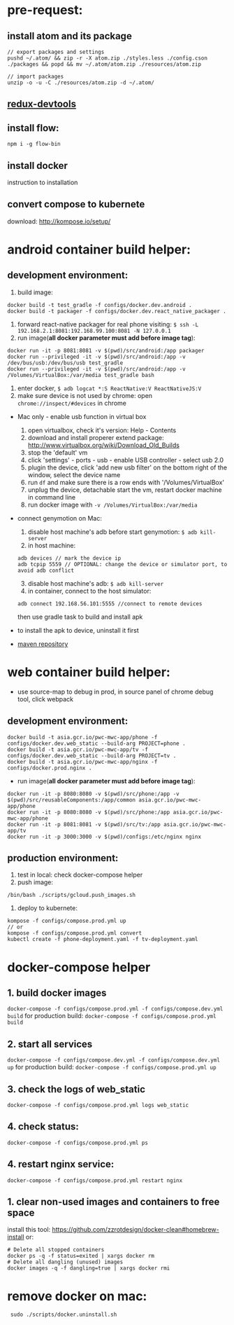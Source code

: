 # pre-request:
## install atom and its package
```
// export packages and settings
pushd ~/.atom/ && zip -r -X atom.zip ./styles.less ./config.cson ./packages && popd && mv ~/.atom/atom.zip ./resources/atom.zip

// import packages
unzip -o -u -C ./resources/atom.zip -d ~/.atom/
```

## [redux-devtools](https://chrome.google.com/webstore/detail/redux-devtools/lmhkpmbekcpmknklioeibfkpmmfibljd)

## install flow:
``npm i -g flow-bin``

## install docker
instruction to installation

## convert compose to kubernete
download: http://kompose.io/setup/

# android container build helper:
## development environment:
1. build image:
```
docker build -t test_gradle -f configs/docker.dev.android .
docker build -t packager -f configs/docker.dev.react_native_packager .
```
1. forward react-native packager for real phone visiting: ``$ ssh -L 192.168.2.1:8081:192.168.99.100:8081 -N 127.0.0.1``
1. run image(**all docker parameter must add before image tag**):
```
docker run -it -p 8081:8081 -v $(pwd)/src/android:/app packager
docker run --privileged -it -v $(pwd)/src/android:/app -v /dev/bus/usb:/dev/bus/usb test_gradle
docker run --privileged -it -v $(pwd)/src/android:/app -v /Volumes/VirtualBox:/var/media test_gradle bash
```
1. enter docker, ``$ adb logcat *:S ReactNative:V ReactNativeJS:V``
1. make sure device is not used by chrome: open ``chrome://inspect/#devices`` in chrome
* Mac only - enable usb function in virtual box
  1. open virtualbox, check it's version: Help - Contents
  2. download and install properer extend package: http://www.virtualbox.org/wiki/Download_Old_Builds
  3. stop the 'default' vm
  4. click 'settings' - ports - usb - enable USB controller - select usb 2.0
  5. plugin the device, click 'add new usb filter' on the bottom right of the window, select the device name
  5. run ``df`` and make sure there is a row ends with '/Volumes/VirtualBox'
  6. unplug the device, detachable start the vm, restart docker machine in command line
  7. run docker image with ``-v /Volumes/VirtualBox:/var/media``

* connect genymotion on Mac:
  1. disable host machine's adb before start genymotion:
  ``$ adb kill-server``
  2. in host machine:
  ```
  adb devices // mark the device ip
  adb tcpip 5559 // OPTIONAL: change the device or simulator port, to avoid adb conflict
  ```
  3. disable host machine's adb:
  ``$ adb kill-server``
  4. in container, connect to the host simulator:
  ```
  adb connect 192.168.56.101:5555 //connect to remote devices
  ```
  then use gradle task to build and install apk
* to install the apk to device, uninstall it first
* [maven repository](https://mvnrepository.com/repos)

# web container build helper:
* use source-map to debug in prod, in source panel of chrome debug tool, click webpack
## development environment:
```
docker build -t asia.gcr.io/pwc-mwc-app/phone -f configs/docker.dev.web_static --build-arg PROJECT=phone .
docker build -t asia.gcr.io/pwc-mwc-app/tv -f configs/docker.dev.web_static --build-arg PROJECT=tv .
docker build -t asia.gcr.io/pwc-mwc-app/nginx -f configs/docker.prod.nginx .
```
* run image(**all docker parameter must add before image tag**):
```
docker run -it -p 8080:8080 -v $(pwd)/src/phone:/app -v $(pwd)/src/reusableComponents:/app/common asia.gcr.io/pwc-mwc-app/phone
docker run -it -p 8080:8080 -v $(pwd)/src/phone:/app asia.gcr.io/pwc-mwc-app/phone
docker run -it -p 8081:8081 -v $(pwd)/src/tv:/app asia.gcr.io/pwc-mwc-app/tv
docker run -it -p 3000:3000 -v $(pwd)/configs:/etc/nginx nginx
```

## production environment:
1. test in local: check docker-compose helper
1. push image:
```
/bin/bash ./scripts/gcloud.push_images.sh
```
1. deploy to kubernete:
```
kompose -f configs/compose.prod.yml up
// or
kompose -f configs/compose.prod.yml convert
kubectl create -f phone-deployment.yaml -f tv-deployment.yaml
```


# docker-compose helper
## 1. build docker images
``docker-compose -f configs/compose.prod.yml -f configs/compose.dev.yml build``
for production build:
``docker-compose -f configs/compose.prod.yml build``
## 2. start all services
``docker-compose -f configs/compose.dev.yml -f configs/compose.dev.yml up``
for production build:
``docker-compose -f configs/compose.prod.yml up``
## 3. check the logs of web_static
``docker-compose -f configs/compose.prod.yml logs web_static``
## 4. check status:
``docker-compose -f configs/compose.prod.yml ps``
## 4. restart nginx service:
``docker-compose -f configs/compose.prod.yml restart nginx``
## 1. clear non-used images and containers to free space
install this tool: https://github.com/zzrotdesign/docker-clean#homebrew-install
or:
```
# Delete all stopped containers
docker ps -q -f status=exited | xargs docker rm
# Delete all dangling (unused) images
docker images -q -f dangling=true | xargs docker rmi
```

# remove docker on mac:
`` sudo ./scripts/docker.uninstall.sh``
